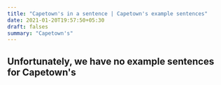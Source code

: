```yaml
---
title: "Capetown's in a sentence | Capetown's example sentences"
date: 2021-01-20T19:57:50+05:30
draft: falses
summary: "Capetown's"
---
```

## Unfortunately, we have no example sentences for Capetown's                 
